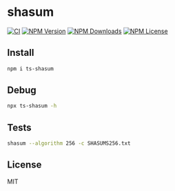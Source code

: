 # shasum

[![CI](https://github.com/kjxbyz/shasum/actions/workflows/ci.yml/badge.svg)](https://github.com/kjxbyz/shasum/actions/workflows/ci.yml)
[![NPM Version](https://img.shields.io/npm/v/ts-shasum)](https://www.npmjs.com/package/ts-shasum)
[![NPM Downloads](https://img.shields.io/npm/dy/ts-shasum)](https://www.npmjs.com/package/ts-shasum)
[![NPM License](https://img.shields.io/npm/l/ts-shasum)](https://github.com/kjxbyz/shasum/blob/main/LICENSE)

## Install

```bash
npm i ts-shasum
```

## Debug

```bash
npx ts-shasum -h
```

## Tests

```bash
shasum --algorithm 256 -c SHASUMS256.txt
```

## License

MIT
